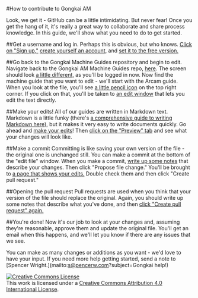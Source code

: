 #How to contribute to Gongkai AM

Look, we get it - GitHub can be a little intimidating. But never fear! Once you get the hang of it, it's really a great way to collaborate and share process knowledge. In this guide, we'll show what you need to do to get started.

##Get a username and log in.
Perhaps this is obvious, but who knows. [Click on "Sign up,"](https://github.com/Gongkai-AM/Machine-Guides/blob/master/Figures/Onboarding/logged%20out.png) [create yourself an account,](https://github.com/Gongkai-AM/Machine-Guides/blob/master/Figures/Onboarding/creating%20username.png) and [set it to the free version.](https://github.com/Gongkai-AM/Machine-Guides/blob/master/Figures/Onboarding/choose%20plan.png)

##Go back to the Gongkai Machine Guides repository and begin to edit.
Navigate back to the Gongkai AM Machine Guides repo, [here](https://github.com/Gongkai-AM/Machine-Guides). The screen should look [a little different](https://github.com/Gongkai-AM/Machine-Guides/blob/master/Figures/Onboarding/logged%20in%20at%20gongkai%20machine%20guides.png), as you'll be logged in now. Now find the machine guide that you want to edit - we'll start with the Arcam guide. When you look at the file, you'll see [a little pencil icon](https://github.com/Gongkai-AM/Machine-Guides/blob/master/Figures/Onboarding/logged%20in%20looking%20at%20Arcam.png) on the top right corner. If you click on that, you'll be taken to [an edit window](https://github.com/Gongkai-AM/Machine-Guides/blob/master/Figures/Onboarding/looking%20at%20markdown.png) that lets you edit the text directly.

##Make your edits!
All of our guides are written in Markdown text. Markdown is a little funky (there's [a comprehensive guide to writing Markdown here](https://guides.github.com/features/mastering-markdown/)), but it makes it very easy to write documents quickly. Go ahead and [make your edits](https://github.com/Gongkai-AM/Machine-Guides/blob/master/Figures/Onboarding/made%20changes.png)! Then [click on the "Preview" tab](https://github.com/Gongkai-AM/Machine-Guides/blob/master/Figures/Onboarding/preview%20changes.png) and see what your changes will look like.

##Make a commit
Committing is like saving your own version of the file - the original one is unchanged still. You can make a commit at the bottom of the "edit file" window. When you make a commit, [write up some notes](https://github.com/Gongkai-AM/Machine-Guides/blob/master/Figures/Onboarding/adding%20commit%20notes.png) that describe your changes. Then click "Propose file change." You'll be brought to [a page that shows your edits.](https://github.com/Gongkai-AM/Machine-Guides/blob/master/Figures/Onboarding/comparing%20changes.png) Double check them and then click "Create pull request."

##Opening the pull request
Pull requests are used when you think that your version of the file should replace the original. Again, you should write up some notes that describe what you've done, and then [click "Create pull request" again.](https://github.com/Gongkai-AM/Machine-Guides/blob/master/Figures/Onboarding/opening%20a%20pull%20request.png)

##You're done!
Now it's our job to look at your changes and, assuming they're reasonable, approve them and update the original file. You'll get an email when this happens, and we'll let you know if there are any issues that we see.

You can make as many changes or additions as you want - we'd love to have your input. If you need more help getting started, send a note to [Spencer Wright.](mailto:s@pencerw.com?subject=Gongkai help!)

<a rel="license" href="http://creativecommons.org/licenses/by/4.0/"><img alt="Creative Commons License" style="border-width:0" src="https://i.creativecommons.org/l/by/4.0/80x15.png" /></a><br />This work is licensed under a <a rel="license" href="http://creativecommons.org/licenses/by/4.0/">Creative Commons Attribution 4.0 International License</a>.
